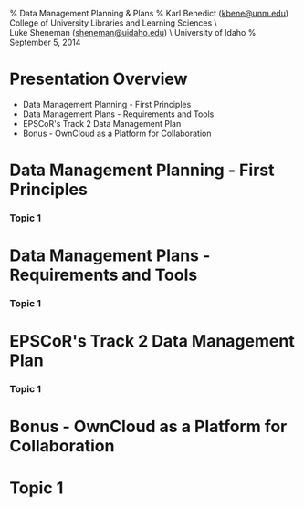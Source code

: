 % Data Management Planning & Plans
% Karl Benedict (kbene@unm.edu)\
College of University Libraries and Learning Sciences \ 
 \
Luke Sheneman (sheneman@uidaho.edu) \ 
University of Idaho
% September 5, 2014




# Presentation Overview

* Data Management Planning - First Principles
* Data Management Plans - Requirements and Tools
* EPSCoR's Track 2 Data Management Plan
* Bonus - OwnCloud as a Platform for Collaboration


# Data Management Planning - First Principles
<!-- Karl - 15 minutes -->

### Topic 1



# Data Management Plans - Requirements and Tools
<!-- Luke - 15 minutes -->

### Topic 1



# EPSCoR's Track 2 Data Management Plan
<!-- Luke - 10 minutes -->

### Topic 1




# Bonus - OwnCloud as a Platform for Collaboration
<!-- Karl - 10 minutes -->


# Topic 1
